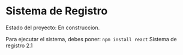 <h1> Sistema de Registro</h1>

Estado del proyecto:  En construccion.

Para ejecutar el sistema, debes poner:
```npm install react```
Sistema de registro 2.1

